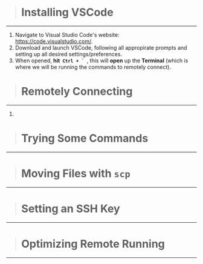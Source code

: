 > # **Installing VSCode**
---
1. Navigate to Visual Studio Code's website: https://code.visualstudio.com/.
2. Download and launch VSCode, following all appropirate prompts and setting up all desired settings/preferences.
3. When opened, **hit &nbsp;``Ctrl + ` ``**, this will **open** up the **Terminal** (which is where we will be running the commands to remotely connect).


> # **Remotely Connecting**
---
1. 

> # **Trying Some Commands**
---

> # **Moving Files with `scp`**
---

> # **Setting an SSH Key**
---

> # **Optimizing Remote Running**
---
